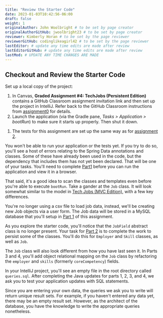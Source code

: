 ```yaml
---
title: "Review the Starter Code"
date: 2023-01-03T10:42:56-06:00
draft: false
weight: 1
originalAuthor: John Woolbright # to be set by page creator
originalAuthorGitHub: jwoolbright23 # to be set by page creator
reviewer: Kimberly Horan # to be set by the page reviewer
reviewerGitHub: codinglikeagirl42 # to be set by the page reviewer
lastEditor: # update any time edits are made after review
lastEditorGitHub: # update any time edits are made after review
lastMod: # UPDATE ANY TIME CHANGES ARE MADE
---
```


## Checkout and Review the Starter Code

Set up a local copy of the project:

1. In Canvas, **Graded Assignment #4: TechJobs (Persistent Edition)** contains a GitHub Classroom assignment invitation link and then set up the project in IntelliJ. Refer back to the GitHub Classroom instructions from [assignment0](https://education.launchcode.org/java-web-dev-curriculun/assignments/hello-world/index.html) for details. 
1. Launch the application (via the Gradle pane, *Tasks > Application > bootRun*) to make sure it starts up properly. Then shut it down.
<!-- TODO: Link below will need to be updated once assignment 2 is in the book -->
1. The tests for this assignment are set up the same way as for [assignment 2](https://education.launchcode.org/java-web-development/assignments/tech-jobs-oo.html#assignment-2-autograding).

You won't be able to run your application or the tests yet. If you try to do so, you'll see a host of errors relating to the
Spring Data annotations and classes. Some of these have already been used in the code, but the dependency that includes them has not yet been declared. That will be one of your tasks. You'll need to complete [Part1](https://education.launchcode.org/java-web-dev-curriculum/assignments/techjobs-persistent/part-one/#connect-a-database-to-a-spring-app) before you can
run the application and view it in a browser.

That said, it's a good idea to scan the classes and templates even before you're able to execute
`bootRun`. Take a gander at the `Job` class. It will look somewhat similar to the model in
[Tech Jobs (MVC Edition)](https://education.launchcode.org/java-web-development/assignments/tech-jobs-mvc.html#tech-jobs-mvc), with a few key differences.

You're no longer using a csv file to load job data, instead, we'll be creating new Job objects via a
user form. The Job data will be stored in a MySQL database that you'll setup in [Part 1](http://education.launchcode.org/java-web-dev-curriculum/assignments/techjobs-persistent/part-one/#connect-a-database-to-a-spring-app) of this assignment.

As you explore
the starter code, you'll notice that the `JobField` abstract class is no longer present. Your task for
[Part 2](https://education.launchcode.org/java-web-dev-curriculum/assignments/techjobs-persistent/part-two/#persisting-employers-and-skills) is to complete the work to persist some of the classes.
You'll do this for `Employer` and `Skill` classes, as well as `Job`.

The `Job` class will also look different from how you have last seen it. In Parts 3 and 4, you'll
add object relational mapping on the `Job` class by refactoring the `employer` and `skills` (formerly `coreCompetency`)
fields.

In your IntelliJ project, you'll see an empty file in the root directory called `queries.sql`. After completing the
Java updates for parts 1, 2, 3, and 4, we ask you to test your application updates with SQL statements.

Since you are entering your own data, the queries we ask you to write will return unique result sets. For example, if you haven't entered
any data yet, there may be an empty result set. However, as the architect of the database, you have the knowledge to write the
appropriate queries nonetheless.

